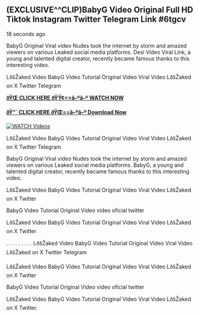 ## (EXCLUSIVE^^CLIP)BabyG Video Original Full HD Tiktok Instagram Twitter Telegram Link #6tgcv

18 seconds ago

BabyG Original Viral video Nudes took the internet by storm and amazed viewers on various Leaked social media platforms. Desi Video Viral Link, a young and talented digital creator, recently became famous thanks to this interesting video.

LðšŽaked Video BabyG Video Tutorial Original Video Viral Video LðšŽaked on X Twitter Telegram

**[ðŸŒ CLICK HERE ðŸŸ¢==â–ºâ–º WATCH NOW](https://clips-mediaa.blogspot.com/2025/02/video-viral-download.html)**

**[ðŸ”´ CLICK HERE ðŸŒ==â–ºâ–º Download Now](https://clips-mediaa.blogspot.com/2025/02/video-viral-download.html)**

[![WATCH Videos](https://i.imgur.com/dJHk4Zq.gif)](https://clips-mediaa.blogspot.com/2025/02/video-viral-download.html)

LðšŽaked Video BabyG Video Tutorial Original Video Viral Video LðšŽaked on X Twitter Telegram

BabyG Original Viral video Nudes took the internet by storm and amazed viewers on various Leaked social media platforms. BabyG, a young and talented digital creator, recently became famous thanks to this interesting video.

LðšŽaked Video BabyG Video Tutorial Original Video Viral Video LðšŽaked on X Twitter

BabyG Video Tutorial Original Video video oficial twitter

LðšŽaked Video BabyG Video Tutorial Original Video Viral Video LðšŽaked on X Twitter

. . . . . . . . . LðšŽaked Video BabyG Video Tutorial Original Video Viral Video LðšŽaked on X Twitter Telegram

LðšŽaked Video BabyG Video Tutorial Original Video Viral Video LðšŽaked on X Twitter

BabyG Video Tutorial Original Video video oficial twitter

LðšŽaked Video BabyG Video Tutorial Original Video Viral Video LðšŽaked on X Twitter.
